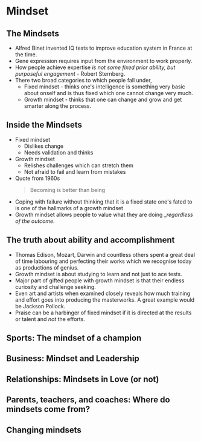 # Mindset

## The Mindsets

- Alfred Binet invented IQ tests to improve education system in France at the time.
- Gene expression requires input from the environment to work properly.
- How people achieve expertise _is not some fixed prior ability, but purposeful engagement_ - Robert Sternberg.
- There two broad categories to which people fall under,
  - Fixed mindset - thinks one's intelligence is something very basic about
    onself and is thus fixed which one cannot change very much.
  - Growth mindset - thinks that one can change and grow and get smarter along
    the process.

## Inside the Mindsets

- Fixed mindset
  - Dislikes change
  - Needs validation and thinks 
- Growth mindset
  - Relishes challenges which can stretch them
  - Not afraid to fail and learn from mistakes
- Quote from 1960s
  > Becoming is better than being
- Coping with failure without thinking that it is a fixed state one's fated to is one of the hallmarks of a growth mindset
- Growth mindset allows people to value what they are doing __regardless of the outcome_.

## The truth about ability and accomplishment

- Thomas Edison, Mozart, Darwin and countless others spent a great deal of time labouring and perfecting their works which we recognise today as productions of genius.
- Growth mindset is about studying to learn and not just to ace tests.
- Major part of gifted people with growth mindset is that their endless curiosity and challenge seeking.
- Even art and artists when examined closely reveals how much training and effort goes into producing the masterworks. A great example would be Jackson Pollock.
- Praise can be a harbinger of fixed mindset if it is directed at the results or talent and _not_ the efforts.

## Sports: The mindset of a champion

## Business: Mindset and Leadership

## Relationships: Mindsets in Love (or not)


## Parents, teachers, and coaches: Where do mindsets come from?

## Changing mindsets



